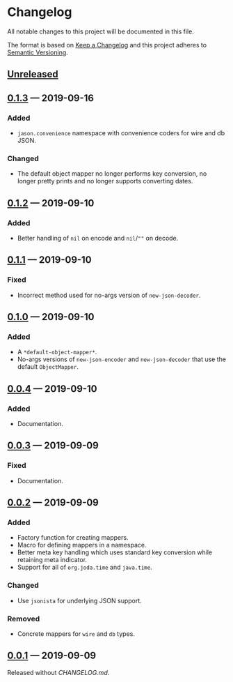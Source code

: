 # Changelog

All notable changes to this project will be documented in this file.

The format is based on [Keep a Changelog](http://keepachangelog.com)
and this project adheres to 
[Semantic Versioning](http://semver.org/spec/v2.0.0.html).


## [Unreleased]

## [0.1.3] — 2019-09-16
### Added
- `jason.convenience` namespace with convenience coders for wire and db JSON. 

### Changed
- The default object mapper no longer performs key conversion, no longer
  pretty prints and no longer supports converting dates.

## [0.1.2] — 2019-09-10
### Added
- Better handling of `nil` on encode and `nil`/`""` on decode.

## [0.1.1] — 2019-09-10
### Fixed
- Incorrect method used for no-args version of `new-json-decoder`.

## [0.1.0] — 2019-09-10
### Added
- A `*default-object-mapper*`.
- No-args versions of `new-json-encoder` and `new-json-decoder` that use the
  default `ObjectMapper`.

## [0.0.4] — 2019-09-10
### Added
- Documentation.

## [0.0.3] — 2019-09-09
### Fixed
- Documentation.

## [0.0.2] — 2019-09-09
### Added
- Factory function for creating mappers.
- Macro for defining mappers in a namespace. 
- Better meta key handling which uses standard key conversion while retaining 
  meta indicator.
- Support for all of `org.joda.time` and `java.time`.

### Changed
- Use `jsonista` for underlying JSON support.

### Removed
- Concrete mappers for `wire` and `db` types.

## [0.0.1] — 2019-09-09
Released without _CHANGELOG.md_.

[0.0.1]: https://github.com/b-social/jason/compare/0.0.1...0.0.1
[0.0.2]: https://github.com/b-social/jason/compare/0.0.1...0.0.2
[0.0.3]: https://github.com/b-social/jason/compare/0.0.2...0.0.3
[0.0.4]: https://github.com/b-social/jason/compare/0.0.3...0.0.4
[0.1.0]: https://github.com/b-social/jason/compare/0.0.4...0.1.0
[0.1.1]: https://github.com/b-social/jason/compare/0.1.0...0.1.1
[0.1.2]: https://github.com/b-social/jason/compare/0.1.1...0.1.2
[0.1.3]: https://github.com/b-social/jason/compare/0.1.2...0.1.3
[Unreleased]: https://github.com/b-social/jason/compare/0.1.3...HEAD
